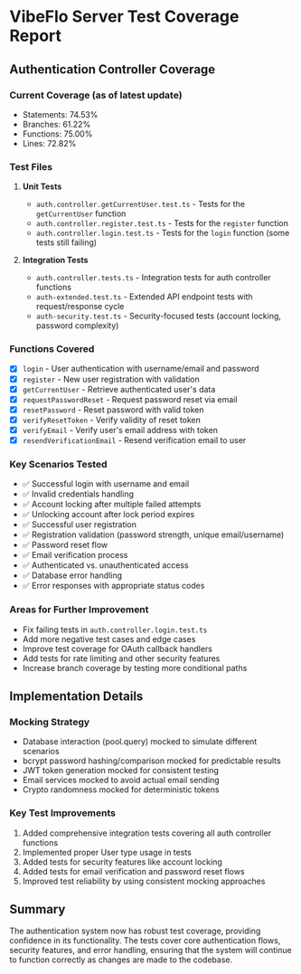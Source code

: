 # VibeFlo Server Test Coverage Report

## Authentication Controller Coverage

### Current Coverage (as of latest update)
- Statements: 74.53%
- Branches: 61.22%
- Functions: 75.00%
- Lines: 72.82%

### Test Files
1. **Unit Tests**
   - `auth.controller.getCurrentUser.test.ts` - Tests for the `getCurrentUser` function
   - `auth.controller.register.test.ts` - Tests for the `register` function
   - `auth.controller.login.test.ts` - Tests for the `login` function (some tests still failing)

2. **Integration Tests**
   - `auth.controller.tests.ts` - Integration tests for auth controller functions
   - `auth-extended.test.ts` - Extended API endpoint tests with request/response cycle
   - `auth-security.test.ts` - Security-focused tests (account locking, password complexity)

### Functions Covered
- [x] `login` - User authentication with username/email and password
- [x] `register` - New user registration with validation
- [x] `getCurrentUser` - Retrieve authenticated user's data
- [x] `requestPasswordReset` - Request password reset via email
- [x] `resetPassword` - Reset password with valid token
- [x] `verifyResetToken` - Verify validity of reset token
- [x] `verifyEmail` - Verify user's email address with token
- [x] `resendVerificationEmail` - Resend verification email to user

### Key Scenarios Tested
- ✅ Successful login with username and email
- ✅ Invalid credentials handling
- ✅ Account locking after multiple failed attempts
- ✅ Unlocking account after lock period expires
- ✅ Successful user registration
- ✅ Registration validation (password strength, unique email/username)
- ✅ Password reset flow
- ✅ Email verification process
- ✅ Authenticated vs. unauthenticated access
- ✅ Database error handling
- ✅ Error responses with appropriate status codes

### Areas for Further Improvement
- Fix failing tests in `auth.controller.login.test.ts`
- Add more negative test cases and edge cases
- Improve test coverage for OAuth callback handlers
- Add tests for rate limiting and other security features
- Increase branch coverage by testing more conditional paths

## Implementation Details

### Mocking Strategy
- Database interaction (pool.query) mocked to simulate different scenarios
- bcrypt password hashing/comparison mocked for predictable results
- JWT token generation mocked for consistent testing
- Email services mocked to avoid actual email sending
- Crypto randomness mocked for deterministic tokens

### Key Test Improvements
1. Added comprehensive integration tests covering all auth controller functions
2. Implemented proper User type usage in tests
3. Added tests for security features like account locking
4. Added tests for email verification and password reset flows
5. Improved test reliability by using consistent mocking approaches

## Summary
The authentication system now has robust test coverage, providing confidence in its functionality. The tests cover core authentication flows, security features, and error handling, ensuring that the system will continue to function correctly as changes are made to the codebase. 